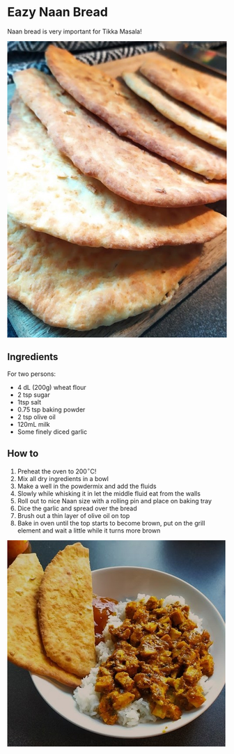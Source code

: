 # Eazy Naan Bread

Naan bread is very important for Tikka Masala!

![](./static/Naan.jpg)

## Ingredients

For two persons:
- 4 dL (200g) wheat flour
- 2 tsp sugar
- 1tsp salt
- 0.75 tsp baking powder
- 2 tsp olive oil
- 120mL milk
- Some finely diced garlic

## How to

1. Preheat the oven to 200$^\circ$C!
2. Mix all dry ingredients in a bowl
3. Make a well in the powdermix and add the fluids
4. Slowly while whisking it in let the middle fluid eat from the walls
5. Roll out to nice Naan size with a rolling pin and place on baking tray
6. Dice the garlic and spread over the bread
7. Brush out a thin layer of olive oil on top
8. Bake in oven until the top starts to become brown, put on the grill element and wait a little while it turns more brown

![](./static/TikkaMasala.jpg)